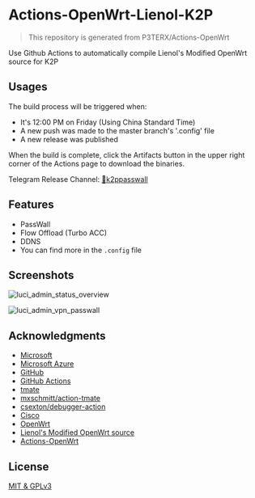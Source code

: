 # Actions-OpenWrt-Lienol-K2P

> This repository is generated from P3TERX/Actions-OpenWrt

Use Github Actions to automatically compile Lienol's Modified OpenWrt source for K2P

## Usages

The build process will be triggered when:

- It's 12:00 PM on Friday (Using China Standard Time)
- A new push was made to the master branch\'s '.config' file
- A new release was published

When the build is complete, click the Artifacts button in the upper right corner of the Actions page to download the binaries.

Telegram Release Channel: [🚀k2ppasswall](https://t.me/k2ppasswall)

## Features

- PassWall
- Flow Offload (Turbo ACC)
- DDNS
- You can find more in the `.config` file

## Screenshots

![luci_admin_status_overview](https://i.loli.net/2020/02/19/H87v1qBaoTbJXiN.png)

![luci_admin_vpn_passwall](https://i.loli.net/2020/02/19/GP7pya2oQgI4CO6.png)

## Acknowledgments

- [Microsoft](https://www.microsoft.com)
- [Microsoft Azure](https://azure.microsoft.com)
- [GitHub](https://github.com)
- [GitHub Actions](https://github.com/features/actions)
- [tmate](https://github.com/tmate-io/tmate)
- [mxschmitt/action-tmate](https://github.com/mxschmitt/action-tmate)
- [csexton/debugger-action](https://github.com/csexton/debugger-action)
- [Cisco](https://www.cisco.com/)
- [OpenWrt](https://github.com/openwrt/openwrt)
- [Lienol's Modified OpenWrt source](https://github.com/Lienol/openwrt)
- [Actions-OpenWrt](https://github.com/P3TERX/Actions-OpenWrt)

## License

[MIT & GPLv3](https://github.com/DreamWalkerXZ/Actions-OpenWrt-Lienol-K2P/blob/master/LICENSE)
